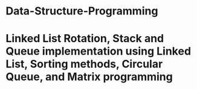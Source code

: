 # Data-Structure-Programming
# Linked List Rotation, Stack and Queue implementation using Linked List, Sorting methods, Circular Queue, and Matrix programming 
